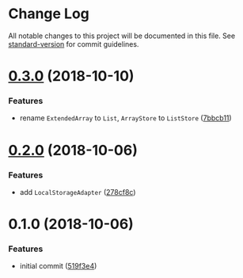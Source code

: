 # Change Log

All notable changes to this project will be documented in this file. See [standard-version](https://github.com/conventional-changelog/standard-version) for commit guidelines.

<a name="0.3.0"></a>
# [0.3.0](https://github.com/reinventing-wheels/stores/compare/v0.2.0...v0.3.0) (2018-10-10)


### Features

* rename `ExtendedArray` to `List`, `ArrayStore` to `ListStore` ([7bbcb11](https://github.com/reinventing-wheels/stores/commit/7bbcb11))



<a name="0.2.0"></a>
# [0.2.0](https://github.com/reinventing-wheels/stores/compare/v0.1.0...v0.2.0) (2018-10-06)


### Features

* add `LocalStorageAdapter` ([278cf8c](https://github.com/reinventing-wheels/stores/commit/278cf8c))



<a name="0.1.0"></a>
# 0.1.0 (2018-10-06)


### Features

* initial commit ([519f3e4](https://github.com/reinventing-wheels/stores/commit/519f3e4))
